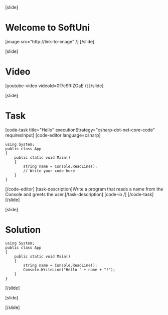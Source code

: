 [slide]
# Welcome to SoftUni
[image src="http://link-to-image" /]
[/slide]

[slide]
# Video
[youtube-video videoId=0f7c9RIZGaE /]
[/slide]

[slide]
# Task
[code-task title="Hello" executionStrategy="csharp-dot-net-core-code" requiresInput]
[code-editor language=csharp] 
```
using System;
public class App
{
    public static void Main()
    {
        string name = Console.ReadLine();
        // Write your code here
    }
}
```
[/code-editor]
[task-description]Write a program that reads a name from the Console and greets the user.[/task-description]
[code-io /]
[/code-task]
[/slide]

[slide]
# Solution
```
using System;
public class App
{
    public static void Main()
    {
        string name = Console.ReadLine();
        Console.WriteLine("Hello " + name + "!");
    }
}
```
[/slide]

[slide]

[/slide]